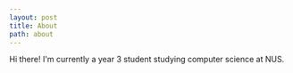 ```yaml
---
layout: post
title: About
path: about
---
```


Hi there! I'm currently a year 3 student studying computer science at NUS.
